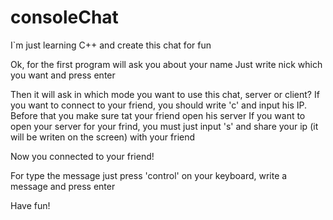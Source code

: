 # consoleChat
I`m just learning C++ and create this chat for fun

Ok, for the first program will ask you about your name
Just write nick which you want and press enter

Then it will ask in which mode you want to use this chat, server or client?
If you want to connect to your friend, you should write 'c' and input his IP. Before that you make sure tat your friend open his server
If you want to open your server for your frind, you must just input 's' and share your ip (it will be writen on the screen) with your friend

Now you connected to your friend!

For type the message just press 'control' on your keyboard, write a message and press enter

Have fun!
